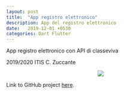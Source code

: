 ```yaml
---
layout: post
title:  "App registro elettronico"
description: App del registro elettronico
date:   2019-12-01 +0530
categories: Dart Flutter
---
```


App registro elettronico con API di classeviva

2019/2020 ITIS C. Zuccante

<div align="center"><img src="https://camo.githubusercontent.com/ea89952bde146730d8ff57497c22cceebc7be1d1/68747470733a2f2f692e696d6775722e636f6d2f5457366154634d2e706e67"></div>

Link to GitHub project [here][Link-GitHub].

[Link-GitHub]: https://github.com/Zuccante-Web-App/Registro-elettronico
